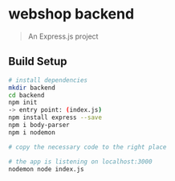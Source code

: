 # webshop backend

> An Express.js project

## Build Setup

``` bash
# install dependencies
mkdir backend
cd backend
npm init
-> entry point: (index.js)
npm install express --save
npm i body-parser
npm i nodemon

# copy the necessary code to the right place

# the app is listening on localhost:3000
nodemon node index.js
```
